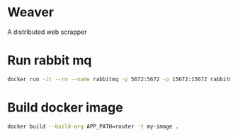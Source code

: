 # Weaver
A distributed web scrapper

# Run rabbit mq
```bash
docker run -it --rm --name rabbitmq -p 5672:5672 -p 15672:15672 rabbitmq:3.13-management
```

# Build docker image
```bash
docker build --build-arg APP_PATH=router -t my-image .
```